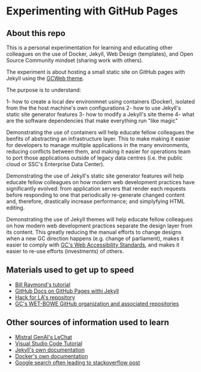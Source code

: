 # Experimenting with GitHub Pages

## About this repo

This is a personal experimentation for learning and educating other colleagues on the use of Docker, Jekyll, Web Design (templates), and Open Source Community mindset (sharing work with others).

The experiment is about hosting a small static site on GitHub pages with Jekyll using the [GCWeb theme](https://github.com/wet-boew/gcweb-jekyll).

The purpose is to understand:

1- how to create a local dev environmnet using containers (Docker), isolated from the the host machine's own configurations
2- how to use Jekyll's static site generator features
3- how to modify a Jekyll's site theme
4- what are the software dependencies that make everything run "like magic"

Demonstrating the use of containers will help educate fellow colleagues the benfits of abstracting an infrastructure layer. This to make making it easier for developers to manage multiple applications in the many environments, reducing conflicts between them, and making it easier for operations team to port those applications outside of legacy data centres (i.e. the public cloud or SSC's Enterprise Data Center).

Demonstrating the use of Jekyll's static site generator features will help educate fellow colleagues on how modern web development practices have significantly evolved: from application servers that render each requests before responding to one that periodically re-generate changed content and, therefore, drastically increase performance; and simplyfying HTML editing.

Demonstrating the use of Jekyll themes will help educate fellow colleagues on how modern web development practices separate the design layer from its content. This greatly reducing the manual efforts to change designs when a new GC direction happens (e.g. change of parliament), makes it easier to comply with [GC's Web Accessibility Standards](https://www.tbs-sct.canada.ca/pol/doc-eng.aspx?id=23601), and makes it easier to re-use efforts (investments) of others.

## Materials used to get up to speed

- [Bill Raymond's tutorial](https://gist.github.com/BillRaymond/db761d6b53dc4a237b095819d33c7332)
- [GitHub Docs on GitHub Pages withi Jekyll](https://docs.github.com/en/pages/setting-up-a-github-pages-site-with-jekyll/about-github-pages-and-jekyll)
- [Hack for LA's repository](https://github.com/hackforla/ghpages-docker/tree/main)
- [GC's WET-BOWE GitHub organization and associated repositories](https://github.com/wet-boew/gcweb-jekyll)

## Other sources of information used to learn

- [Mistral GenAI's LeChat](https://mistral.ai/)
- [Visual Studio Code Tutorial](https://code.visualstudio.com/docs/devcontainers/containers)
- [Jekyll's own documentation](https://jekyllrb.com/docs/themes/)
- [Docker's own documentation](https://docs.docker.com/reference/cli/docker/container/run/)
- [Google search often leading to stackoverflow post](https://stackoverflow.com/questions/31327045/switch-theme-in-an-existing-jekyll-installation)

